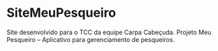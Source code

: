 # SiteMeuPesqueiro
Site desenvolvido para o TCC da equipe Carpa Cabeçuda. Projeto Meu Pesqueiro – Aplicativo para gerenciamento de pesqueiros.
